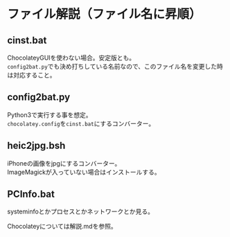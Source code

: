 # ファイル解説（ファイル名に昇順）
## cinst.bat
ChocolateyGUIを使わない場合。安定版とも。
<br>`config2bat.py`でも決め打ちしている名前なので、このファイル名を変更した時は対応すること。

## config2bat.py
Python3で実行する事を想定。
<br>`chocolatey.config`を`cinst.bat`にするコンバーター。

## heic2jpg.bsh
iPhoneの画像をjpgにするコンバーター。
<br>ImageMagickが入っていない場合はインストールする。

## PCInfo.bat
systeminfoとかプロセスとかネットワークとか見る。

Chocolateyについては解説.mdを参照。
